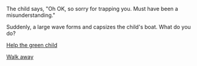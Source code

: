 The child says, "Oh OK, so sorry for trapping you. Must have been a misunderstanding."

Suddenly, a large wave forms and capsizes the child's boat. What do you do?

[Help the green child](./help-child/help-child.md)

[Walk away](./ignore-child/ignore-child.md)

